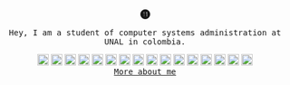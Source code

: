 <div align='center'>

  <div>
    <h3>&#9451;</h3>
  </div>
  
  <div>
    <samp>
      <p>Hey, I am a student of computer systems administration at UNAL in colombia.</p>
    </samp>
  </div>
    
  <div>
    <img src="https://skillicons.dev/icons?i=html" height="20" alt="html5 logo"  />
    <img src="https://skillicons.dev/icons?i=css" height="20" alt="css3 logo"  />
    <img src="https://skillicons.dev/icons?i=js" height="20" alt="javascript logo"  />
    <img src="https://skillicons.dev/icons?i=py" height="20" alt="python logo"  />
    <img src="https://skillicons.dev/icons?i=java" height="20" alt="java logo"  />
    <img src="https://skillicons.dev/icons?i=php" height="20" alt="php logo"  />
    <img src="https://skillicons.dev/icons?i=react" height="20" alt="react logo"  />
    <img src="https://skillicons.dev/icons?i=laravel" height="20" alt="laravel logo"  />
    <img src="https://skillicons.dev/icons?i=tailwind" height="20" alt="tailwindcss logo"  />
    <img src="https://skillicons.dev/icons?i=bootstrap" height="20" alt="bootstrap logo"  />
    <img src="https://skillicons.dev/icons?i=git" height="20" alt="git logo"  />
    <img src="https://skillicons.dev/icons?i=linux" height="20" alt="linux logo"  />
    <img src="https://skillicons.dev/icons?i=bash" height="20" alt="bash logo"  />
    <img src="https://skillicons.dev/icons?i=aws" height="20" alt="amazonwebservices logo"  />
    <img src="https://skillicons.dev/icons?i=mysql" height="20" alt="mysql logo"  />
    <img src="https://skillicons.dev/icons?i=postgres" height="20" alt="postgresql logo"  />
  </div>

  <samp>
    <a href="">More about me</a>
  </samp>

</div>

